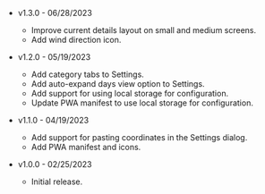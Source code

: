 * v1.3.0 - 06/28/2023
    * Improve current details layout on small and medium screens.
    * Add wind direction icon.

* v1.2.0 - 05/19/2023
    * Add category tabs to Settings.
    * Add auto-expand days view option to Settings.
    * Add support for using local storage for configuration.
    * Update PWA manifest to use local storage for configuration.

* v1.1.0 - 04/19/2023
    * Add support for pasting coordinates in the Settings dialog.
    * Add PWA manifest and icons.

* v1.0.0 - 02/25/2023
    * Initial release.

